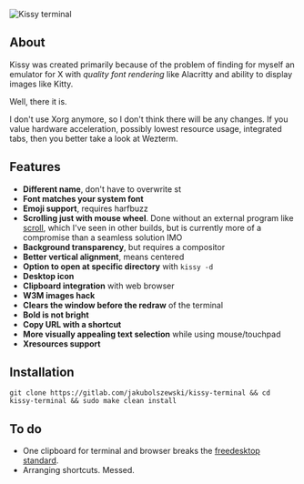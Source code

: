 ![Kissy terminal](https://i.postimg.cc/1RNFRP5F/kissy.jpg "kissy terminal")

## About
Kissy was created primarily because of the problem of finding for myself an emulator for X with _quality font rendering_ like Alacritty and ability to display images like Kitty.

Well, there it is.

I don't use Xorg anymore, so I don't think there will be any changes. If you value hardware acceleration, possibly lowest resource usage, integrated tabs, then you better take a look at Wezterm.

## Features
- **Different name**, don't have to overwrite st
- **Font matches your system font**
- **Emoji support**, requires harfbuzz
- **Scrolling just with mouse wheel**. Done without an external program like [scroll](https://tools.suckless.org/scroll/), which I've seen in other builds, but is currently more of a compromise than a seamless solution IMO
- **Background transparency**, but requires a compositor
- **Better vertical alignment**, means centered
- **Option to open at specific directory** with `kissy -d`
- **Desktop icon**
- **Clipboard integration** with web browser
- **W3M images hack**
- **Clears the window before the redraw** of the terminal
- **Bold is not bright**
- **Copy URL with a shortcut**
- **More visually appealing text selection** while using mouse/touchpad
- **Xresources support**

## Installation
```
git clone https://gitlab.com/jakubolszewski/kissy-terminal && cd kissy-terminal && sudo make clean install
```

## To do
- One clipboard for terminal and browser breaks the [freedesktop standard](http://standards.freedesktop.org/clipboards-spec/clipboards-latest.txt).
- Arranging shortcuts. Messed.
